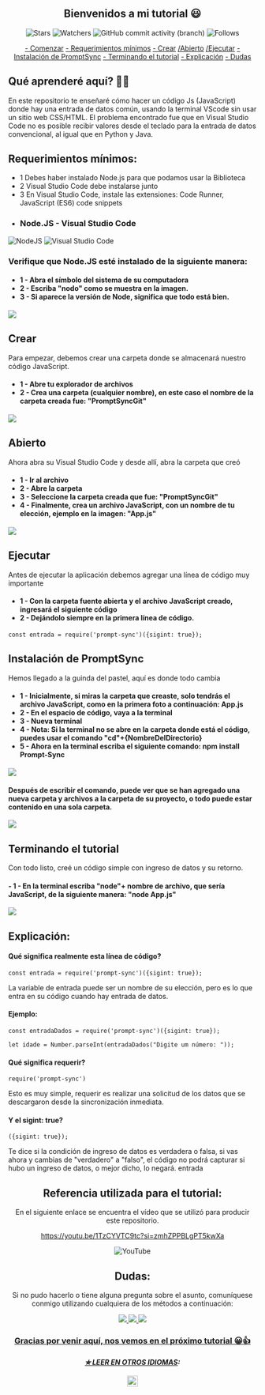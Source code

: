 <h2 align = "center">
  Bienvenidos a mi tutorial 😃
</h2>

<div align = "center">

![Stars](https://img.shields.io/github/stars/Wladison-Maciel/Prompt-Sync.svg)
![Watchers](https://img.shields.io/github/watchers/Wladison-Maciel/Prompt-Sync.svg)
![GitHub commit activity (branch)](https://img.shields.io/github/commit-activity/t/Wladison-Maciel/Prompt-Sync/main)
![Follows](https://img.shields.io/github/followers/Wladison-Maciel.svg?style=social&label=Follow&maxAge=2592000)
</div>

<div align = "center">
  
[- Comenzar](#Qué-aprenderé-aquí??)
[- Requerimientos mínimos](#Requerimientos-mínimos)
[- Crear](#Crear)
[/Abierto](#Abierto)
[/Ejecutar](#Ejecutar)
[- Instalación de PromptSync](#Instalación-de-PromptSync)
[- Terminando el tutorial](#Terminando-el-tutorial)
[- Explicación](#Explicación)
[- Dudas](#Dudas)

</div>

## Qué aprenderé aquí? 🤷‍♂️

<p>
  En este repositorio te enseñaré cómo hacer un código Js (JavaScript) donde hay una entrada de datos común, usando la terminal VScode sin usar un sitio web CSS/HTML. El problema encontrado fue que en Visual Studio Code no es posible recibir valores desde el teclado para la entrada de datos convencional, al igual que en Python y Java.
</p>

## Requerimientos mínimos:

<p>
  
  * 1 Debes haber instalado Node.js para que podamos usar la Biblioteca
  * 2 Visual Studio Code debe instalarse junto
  * 3 En Visual Studio Code, instale las extensiones: Code Runner, JavaScript (ES6) code snippets
 
</p>

* ### Node.JS - Visual Studio Code
![NodeJS](https://img.shields.io/badge/node.js-6DA55F?style=for-the-badge&logo=node.js&logoColor=white)
![Visual Studio Code](https://img.shields.io/badge/Visual%20Studio%20Code-0078d7.svg?style=for-the-badge&logo=visual-studio-code&logoColor=white)

<h3>
  
  Verifique que Node.JS esté instalado de la siguiente manera:
</h3>

<h4>

  - 1 - Abra el símbolo del sistema de su computadora
  - 2 - Escriba "nodo" como se muestra en la imagen.
  - 3 - Si aparece la versión de Node, significa que todo está bien.
</h4>

<img src="https://github.com/Wladison-Maciel/Prompt-Sync/assets/125041870/bcb1389f-d819-417b-9f03-eef1dc392f27"/>


## Crear

<p>
  Para empezar, debemos crear una carpeta donde se almacenará nuestro código JavaScript.
</p>

<h4>

  - 1 - Abre tu explorador de archivos
  - 2 - Crea una carpeta (cualquier nombre), en este caso el nombre de la carpeta creada fue: "PromptSyncGit"
</h4>


<img src = "https://github.com/Wladison-Maciel/Prompt-Sync/assets/125041870/ff67dec7-722a-4315-b14f-ca9fe4d9c007" />

## Abierto

<p>
  Ahora abra su Visual Studio Code y desde allí, abra la carpeta que creó
</p>

<h4>

  - 1 - Ir al archivo
  - 2 - Abre la carpeta
  - 3 - Seleccione la carpeta creada que fue: "PromptSyncGit"
  - 4 - Finalmente, crea un archivo JavaScript, con un nombre de tu elección, ejemplo en la imagen: "App.js"
</h4>

<img src = "https://github.com/Wladison-Maciel/Prompt-Sync/assets/125041870/277a9ed6-0f2c-46e0-a25a-071f89cb711d" />

## Ejecutar

<p>
  Antes de ejecutar la aplicación debemos agregar una línea de código muy importante
</p>

<h4>
  
  - 1 - Con la carpeta fuente abierta y el archivo JavaScript creado, ingresará el siguiente código
  - 2 - Dejándolo siempre en la primera línea de código.
</h4>

``` JS
const entrada = require('prompt-sync')({sigint: true});
```

## Instalación de PromptSync

<p>
  Hemos llegado a la guinda del pastel, aquí es donde todo cambia
</p>

<h4>
  
  - 1 - Inicialmente, si miras la carpeta que creaste, solo tendrás el archivo JavaScript, como en la primera foto a continuación: App.js
  - 2 - En el espacio de código, vaya a la terminal
  - 3 - Nueva terminal
  - 4 - Nota: Si la terminal no se abre en la carpeta donde está el código, puedes usar el comando "cd"+{NombreDelDirectorio}
  - 5 - Ahora en la terminal escriba el siguiente comando: npm install Prompt-Sync
</h4>

<img src = "https://github.com/Wladison-Maciel/Prompt-Sync/assets/125041870/220153a9-1106-4733-94e5-cadecd607f71"/>

<h4>
  Después de escribir el comando, puede ver que se han agregado una nueva carpeta y archivos a la carpeta de su proyecto, o todo puede estar contenido en una sola carpeta.
</h4>

<img src = "https://github.com/Wladison-Maciel/Prompt-Sync/assets/125041870/72f54900-4f52-44bd-b2db-711fcdb30bb2"/>

## Terminando el tutorial

<p>
  Con todo listo, creé un código simple con ingreso de datos y su retorno.
</p>

<h4>
  - 1 - En la terminal escriba "node"+ nombre de archivo, que sería JavaScript, de la siguiente manera: "node App.js"
</h4>

<img src = "https://github.com/Wladison-Maciel/Prompt-Sync/assets/125041870/abf36827-b224-4279-98ab-4b757d1baa53" />

## Explicación:

<h4>
 Qué significa realmente esta línea de código?
</h4>

``` JS
const entrada = require('prompt-sync')({sigint: true});
```

<p>
  La variable de entrada puede ser un nombre de su elección, pero es lo que entra en su código cuando hay entrada de datos.
</p>

<h4>
  Ejemplo:
</h4>

``` JS
const entradaDados = require('prompt-sync')({sigint: true});
```

``` JS
let idade = Number.parseInt(entradaDados("Digite um número: "));
```

<h4>
  Qué significa requerir?
</h4>

``` JS
require('prompt-sync')
```

<p>
  Esto es muy simple, requerir es realizar una solicitud de los datos que se descargaron desde la sincronización inmediata.
</p>

<h4>
  Y el sigint: true?
</h4>

``` JS
({sigint: true});
```

<p>
  Te dice si la condición de ingreso de datos es verdadera o falsa, si vas ahora y cambias de "verdadero" a "falso", el código no podrá capturar si hubo un ingreso de datos, o mejor dicho, lo negará. entrada
</p>

<div align = "center">

## Referencia utilizada para el tutorial:

<p>
  En el siguiente enlace se encuentra el vídeo que se utilizó para producir este repositorio.
</p>

https://youtu.be/1TzCYVTC9tc?si=zmhZPPBLgPT5kwXa

![YouTube](https://img.shields.io/badge/YouTube-%23FF0000.svg?style=for-the-badge&logo=YouTube&logoColor=white)

  
## Dudas:

<p>
  Si no pudo hacerlo o tiene alguna pregunta sobre el asunto, comuníquese conmigo utilizando cualquiera de los métodos a continuación:
</p>

<a href="https://www.instagram.com/eiwladison/" target="_blank"><img src="https://img.shields.io/badge/-Instagram-%23E4405F?style=for-the-badge&logo=instagram&logoColor=white" />
<a href="mailto: franciscowladison97@gmail.com" target="_blank"><img src= "https://img.shields.io/badge/Gmail-D14836?style=for-the-badge&logo=gmail&logoColor=white" />
<a href="mailto: franciscowladison97@outlook.com" target="_blank"><img src= "https://img.shields.io/badge/Microsoft_Outlook-0078D4?style=for-the-badge&logo=microsoft-outlook&logoColor=white" />

<h3 align = "center">
  Gracias por venir aquí, nos vemos en el próximo tutorial 😀👍
</h3>

</div>


<div align = "center">

#### _✮ LEER EN [OTROS IDIOMAS](Translation/Translation.md):_

<kbd>[<img title="Português" alt="Português" src="https://cdn.staticaly.com/gh/hjnilsson/country-flags/master/svg/br.svg" width="22">](README.br.md)</kbd>
  
</div>
